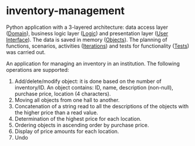 # inventory-management

Python application with a 3-layered architecture: data access layer ([Domain](https://github.com/Iri25/inventory-management/blob/main/InventoryManagement/Domain.py)), business logic layer ([Logic](https://github.com/Iri25/inventory-management/blob/main/InventoryManagement/Logic.py)) and presentation layer ([User Interface](https://github.com/Iri25/inventory-management/blob/main/InventoryManagement/User%20Interface.py)). The data is saved in memory ([Objects](https://github.com/Iri25/inventory-management/blob/main/InventoryManagement/Objects.txt)). The planning of functions, scenarios, activities ([Iterations](https://github.com/Iri25/inventory-management/blob/main/InventoryManagement/Iterations.py)) and  tests for functionality ([Tests](https://github.com/Iri25/inventory-management/blob/main/InventoryManagement/Tests.py)) was carried out.

An application for managing an inventory in an institution. The following operations are supported:
1. Add/delete/modify object: it is done based on the number of inventory/ID. An object contains: ID, name, description (non-null), purchase price, location (4 characters).
2. Moving all objects from one hall to another.
3. Concatenation of a string read to all the descriptions of the objects with the higher price than a read value.
4. Determination of the highest price for each location.
5. Ordering objects in ascending order by purchase price.
6. Display of price amounts for each location.
7. Undo
